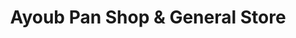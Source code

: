 ---
title: "Ayoub Pan Shop & General Store"
url: /karachi/ayoub-pan-shop-and-general-store/
shop: general
---